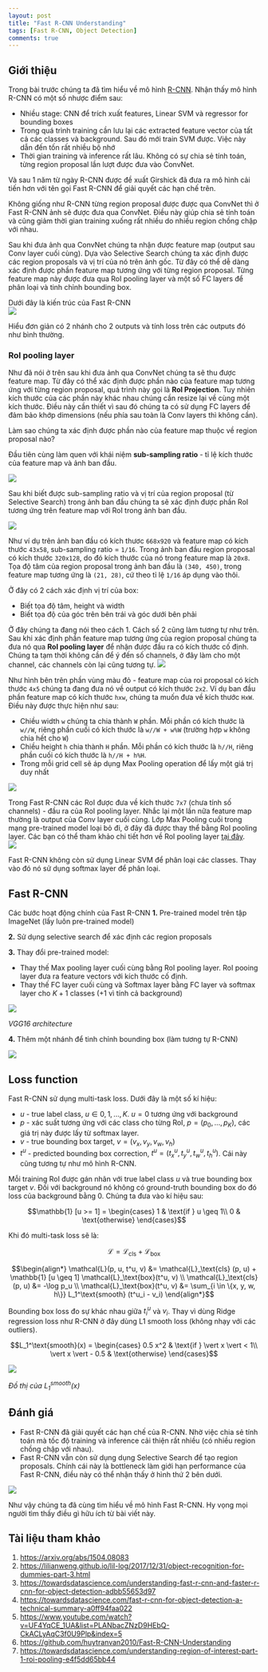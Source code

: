 ```yaml
---
layout: post
title: "Fast R-CNN Understanding"
tags: [Fast R-CNN, Object Detection]
comments: true
---
```


## Giới thiệu
Trong bài trước chúng ta đã tìm hiểu về mô hình [R-CNN](https://huytranvan2010.github.io/R-CNN-Understanding/). Nhận thấy mô hình R-CNN có một số nhược điểm sau:
- Nhiều stage: CNN để trích xuất features, Linear SVM và regressor for bounding boxes
- Trong quá trình training cần lưu lại các extracted feature vector của tất cả các classes và background. Sau đó mới train SVM được. Việc này dẫn đến tốn rất nhiều bộ nhớ
- Thời gian training và inference rất lâu. Không có sự chia sẻ tính toán, từng region proposal lần lượt được đưa vào ConvNet.

Và sau 1 năm từ ngày R-CNN được đề xuất Girshick đã đưa ra mô hình cải tiến hơn với tên gọi Fast R-CNN để giải quyết các hạn chế trên.

Không giống như R-CNN từng region proposal được được qua ConvNet thì ở Fast R-CNN ảnh sẽ được đưa qua ConvNet. Điều này giúp chia sẻ tính toán và cũng giảm thời gian training xuống rất nhiều do nhiều region chồng chập với nhau. 

Sau khi đưa ảnh qua ConvNet chúng ta nhận được feature map (output sau Conv layer cuối cùng). Dựa vào Selective Search chúng ta xác định được các region proposals và vị trí của nó trên ảnh gốc. Từ đây có thể dễ dàng xác định được phần feature map tương ứng với từng region proposal. Từng feature map này được đưa qua RoI pooling layer và một số FC layers để phân loại và tinh chỉnh bounding box.

Dưới đây là kiến trúc của Fast R-CNN
<img src="https://lilianweng.github.io/lil-log/assets/images/fast-RCNN.png" style="display:block; margin-left:auto; margin-right:auto">

Hiểu đơn giản có 2 nhánh cho 2 outputs và tính loss trên các outputs đó như bình thường.

### RoI pooling layer
Như đã nói ở trên sau khi đưa ảnh qua ConvNet chúng ta sẽ thu được feature map. Từ đây có thể xác định được phần nào của feature map tương ứng với từng region proposal, quá trình này gọi là **RoI Projection**. Tuy nhiên kích thước của các phần này khác nhau chúng cần resize lại về cùng một kích thước. Điều này cần thiết vì sau đó chúng ta có sử dụng FC layers để đảm bảo khớp dimensions (nếu phía sau toàn là Conv layers thì không cần).

Làm sao chúng ta xác định được phần nào của feature map thuộc về region proposal nào?

Đầu tiên cùng làm quen với khái niệm **sub-sampling ratio** - tỉ lệ kích thước của feature map và ảnh ban đầu.

<img src="https://miro.medium.com/max/941/1*vvnku0ErKUjfHUZdk-vqUg.png" style="display:block; margin-left:auto; margin-right:auto">

Sau khi biết được sub-sampling ratio và vị trí của region proposal (từ Selective Search) trong ảnh ban đầu chúng ta sẽ xác định được phần RoI tương ứng trên feature map với RoI trong ảnh ban đầu.

<img src="https://miro.medium.com/max/1400/1*nMiuyTeq-mGgM4m0KgzFIQ.png" style="display:block; margin-left:auto; margin-right:auto">

Như ví dụ trên ảnh ban đầu có kích thươc `668x920` và feature map có kích thước `43x58`, sub-sampling ratio = `1/16`. Trong ảnh ban đầu region proposal có kích thước `320x128`, do đó kích thước của nó trong feature map là `20x8`. Tọa độ tâm của region proposal trong ảnh ban đầu là `(340, 450)`, trong feature map tương ứng là `(21, 28)`, cứ theo tỉ lệ `1/16` áp dụng vào thôi.

Ở đây có 2 cách xác định vị trí của box:
- Biết tọa độ tâm, height và width
- Biết tọa độ của góc trên bên trái và góc dưới bên phải

Ở đây chúng ta đang nói theo cách 1. Cách số 2 cũng làm tương tự như trên. Sau khi xác định phần feature map tương ứng của region proposal chúng ta đưa nó qua **RoI pooling layer** để nhận được đầu ra có kích thước cố định. Chúng ta tạm thời không cần để ý đến số channels, ở đây làm cho một channel, các channels còn lại cũng tương tự.
<img src="https://miro.medium.com/max/941/1*5vzG18aSqBoelD9q__y1rw.gif" >

Như hình bên trên phần vùng màu đỏ - feature map của roi proposal có kích thước `4x5` chúng ta đang đưa nó về output có kích thước `2x2`.
Ví dụ ban đầu phần feature map có kích thước `hxw`, chúng ta muốn đưa về kích thước `HxW`. Điều này được thực hiện như sau:
- Chiều width `w` chúng ta chia thành `W` phần. Mỗi phần có kích thước là `w//W`, riêng phần cuối có kích thước là `w//W + w%W` (trường hợp `w` không chia hết cho `W`)
- Chiều height `h` chia thành `H` phần. Mỗi phần có kích thước là `h//H`, riêng phần cuối có kích thước là `h//H + h%H`.
- Trong mỗi grid cell sẽ áp dụng Max Pooling operation để lấy một giá trị duy nhất

<img src="https://lilianweng.github.io/lil-log/assets/images/roi-pooling.png" style="display:block; margin-left:auto; margin-right:auto">

Trong Fast R-CNN các RoI được đưa về kích thước `7x7` (chưa tính số channels) - đầu ra của RoI pooling layer. Nhắc lại một lần nữa feature map thường là output của Conv layer cuối cùng. Lớp Max Pooling cuối trong mạng pre-trained model loại bỏ đi, ở đây đã được thay thể bằng RoI pooling layer. Các bạn có thể tham khảo chi tiết hơn về RoI pooling layer [tại đây](https://towardsdatascience.com/understanding-region-of-interest-part-1-roi-pooling-e4f5dd65bb44).
<img src="https://miro.medium.com/max/941/1*L-RItcTDliYSFT6YMf3-ww.png" style="display:block; margin-left:auto; margin-right:auto">

Fast R-CNN không còn sử dụng Linear SVM để phân loại các classes. Thay vào đó nó sử dụng softmax layer để phân loại.

## Fast R-CNN
Các bước hoạt động chính của Fast R-CNN
**1.** Pre-trained model trên tập ImageNet (lấy luôn pre-trained model)

**2.** Sử dụng selective search để xác định các region proposals

**3.** Thay đổi pre-trained model:
- Thay thế Max pooling layer cuối cùng bằng RoI pooling layer. RoI pooing layer đưa ra feature vectors với kích thước cố định.
- Thay thế FC layer cuối cùng và Softmax layer bằng FC layer và softmax layer cho $K+1$ classes (+1 vì tính cả background)

<img src="https://iq.opengenus.org/content/images/2019/01/vgg_architecture.png" style="display:block; margin-left:auto; margin-right:auto">

*VGG16 architecture*

**4.** Thêm một nhánh để tinh chỉnh bounding box (làm tương tự R-CNN)

<img src="https://miro.medium.com/max/1095/1*jYDMaYeH-TrcoofDqCdxug.jpeg" style="display:block; margin-left:auto; margin-right:auto">

## Loss function

Fast R-CNN sử dụng multi-task loss. Dưới đây là một số kí hiệu:
- $u$ - true label class, $u \in 0, 1, \dots, K$. $u=0$ tương ứng với background
- $p$ - xác suất tương ứng với các class cho từng RoI, $p = (p_0, \dots, p_K)$, các giá trị này được lấy từ softmax layer.
- $v$ - true bounding box target, $v = (v_x, v_y, v_w, v_h)$
- $t^u$ - predicted bounding box correction, $t^u = (t^u_x, t^u_y, t^u_w, t^u_h)$. Cái này cũng tương tự như mô hình R-CNN.

Mỗi training RoI được gán nhãn với true label class $u$ và true bounding box target $v$. Đối với background nó không có ground-truth bounding box do đó loss của background bằng 0. Chúng ta đưa vào kí hiệu sau:

$$\mathbb{1} [u >= 1] = \begin{cases}
    1  & \text{if } u \geq 1\\
    0  & \text{otherwise}
\end{cases}$$

Khi đó multi-task loss sẽ là:

$$\mathcal{L} = \mathcal{L}_\text{cls} + \mathcal{L}_\text{box}$$

$$\begin{align*}
\mathcal{L}(p, u, t^u, v) &= \mathcal{L}_\text{cls} (p, u) + \mathbb{1} [u \geq 1] \mathcal{L}_\text{box}(t^u, v) \\
\mathcal{L}_\text{cls}(p, u) &= -\log p_u \\
\mathcal{L}_\text{box}(t^u, v) &= \sum_{i \in \{x, y, w, h\}} L_1^\text{smooth} (t^u_i - v_i)
\end{align*}$$

Bounding box loss đo sự khác nhau giữa $t^u_i$ và $v_i$. Thay vì dùng Ridge regression loss như R-CNN ở đây dùng L1 smooth loss (không nhạy với các outliers).

$$L_1^\text{smooth}(x) = \begin{cases}
    0.5 x^2             & \text{if } \vert x \vert < 1\\
    \vert x \vert - 0.5 & \text{otherwise}
\end{cases}$$

<img src="https://lilianweng.github.io/lil-log/assets/images/l1-smooth.png" style="display:block; margin-left:auto; margin-right:auto">

*Đồ thị của $L_1^\text{smooth}(x)$*

## Đánh giá
- Fast R-CNN đã giải quyết các hạn chế của R-CNN. Nhờ việc chia sẻ tính toán mà tốc độ training và inference cải thiện rất nhiều (có nhiều region chồng chập với nhau).
- Fast R-CNN vẫn còn sử dụng dụng Selective Search để tạo region proposals. Chính cái này là bottleneck làm giới hạn performance của Fast R-CNN, điều này có thể nhận thấy ở hình thứ 2 bên dưới.

<img src="https://miro.medium.com/max/941/1*m2QO_wbUPA05mY2q4v7mjg.png" style="display:block; margin-left:auto; margin-right:auto">

Như vậy chúng ta đã cùng tìm hiểu về mô hình Fast R-CNN. Hy vọng mọi người tìm thấy điều gì hữu ích từ bài viết này.

## Tài liệu tham khảo
1. https://arxiv.org/abs/1504.08083
2. https://lilianweng.github.io/lil-log/2017/12/31/object-recognition-for-dummies-part-3.html
3. https://towardsdatascience.com/understanding-fast-r-cnn-and-faster-r-cnn-for-object-detection-adbb55653d97
4. https://towardsdatascience.com/fast-r-cnn-for-object-detection-a-technical-summary-a0ff94faa022
5. https://www.youtube.com/watch?v=UF4YqCE_1UA&list=PLANbacZNzD9HEbQ-CkACLyAqC3f0U9Plp&index=5
6. https://github.com/huytranvan2010/Fast-R-CNN-Understanding
7. https://towardsdatascience.com/understanding-region-of-interest-part-1-roi-pooling-e4f5dd65bb44 



